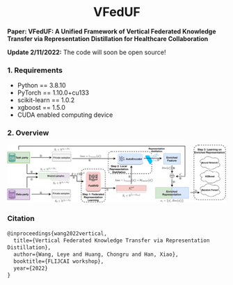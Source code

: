 <h1 align="center">
  <b>VFedUF</b><br>
</h1>

**Paper: VFedUF: A Unified Framework of Vertical Federated Knowledge Transfer via Representation Distillation for Healthcare Collaboration**

**Update 2/11/2022:** The code will soon be open source!

### 1. Requirements
+ Python == 3.8.10
+ PyTorch == 1.10.0+cu133
+ scikit-learn == 1.0.2
+ xgboost == 1.5.0
+ CUDA enabled computing device

### 2. Overview

![](assets/overview.png)

### Citation
```
@inproceedings{wang2022vertical,
  title={Vertical Federated Knowledge Transfer via Representation Distillation},
  author={Wang, Leye and Huang, Chongru and Han, Xiao},
  booktitle={FLIJCAI workshop},
  year={2022}
}
```